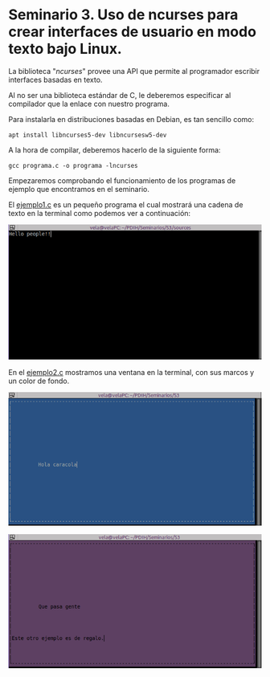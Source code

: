 # Seminario 3. Uso de ncurses para crear interfaces de usuario en modo texto bajo Linux.

La biblioteca "*ncurses*" provee una API que permite al programador escribir interfaces basadas en texto.

Al no ser una biblioteca estándar de C, le deberemos especificar al compilador que la enlace con nuestro programa.

Para instalarla en distribuciones basadas en Debian, es tan sencillo como:
~~~
apt install libncurses5-dev libncursesw5-dev
~~~

A la hora de compilar, deberemos hacerlo de la siguiente forma:
~~~
gcc programa.c -o programa -lncurses
~~~

Empezaremos comprobando el funcionamiento de los programas de ejemplo que encontramos en el seminario.

El [ejemplo1.c](https://github.com/sergiovp/PDIH/blob/master/Seminarios/S3/sources/ejemplo1.c) es un pequeño programa el cual mostrará una cadena de texto en la terminal como podemos ver a continuación:

![](https://github.com/sergiovp/PDIH/blob/master/Seminarios/S3/images/ejemplo1.png)

En el [ejemplo2.c](https://github.com/sergiovp/PDIH/blob/master/Seminarios/S3/sources/ejemplo2.c) mostramos una ventana en la terminal, con sus marcos y un color de fondo.

![](https://github.com/sergiovp/PDIH/blob/master/Seminarios/S3/images/ejemplo2_1.png)

![](https://github.com/sergiovp/PDIH/blob/master/Seminarios/S3/images/ejemplo2_2.png)
